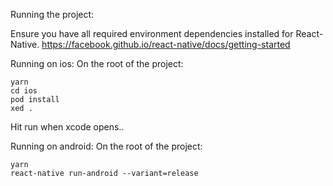 Running the project:

Ensure you have all required environment dependencies installed for React-Native.
https://facebook.github.io/react-native/docs/getting-started

Running on ios:
On the root of the project:
```
yarn
cd ios
pod install
xed .
```

Hit run when xcode opens..

Running on android:
On the root of the project:
```
yarn
react-native run-android --variant=release

```

